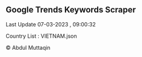 

## Google Trends Keywords Scraper 
 
Last Update 07-03-2023 , 09:00:32

Country List :
VIETNAM.json



© Abdul Muttaqin 

